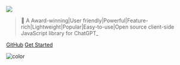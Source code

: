 <!-- _coverpage.md -->

<picture>
    <source type="image/webp" srcset="https://raw.githubusercontent.com/kudoai/chatgpt.js/main/media/images/chatgpt.js-logo-dark-mode-padded-7000x777.webp">
    <img class="logo" src="https://raw.githubusercontent.com/kudoai/chatgpt.js/main/media/images/chatgpt.js-logo-dark-mode-padded-7000x777.png">
</picture>

<blockquote>
<p>
    <span id="tagline-pre-adj">🤖 A </span><span id="tagline-adj">Award-winning|User friendly|Powerful|Feature-rich|Lightweight|Popular|Easy-to-use|Open source</span><span id="tagline-post-adj"> client-side JavaScript library for ChatGPT_</span>
</p>
</blockquote>

[GitHub](https://github.com/kudoai/chatgpt.js)
[Get Started](#⚡-importing-the-library)

<!-- background color -->

![color](transparent)
